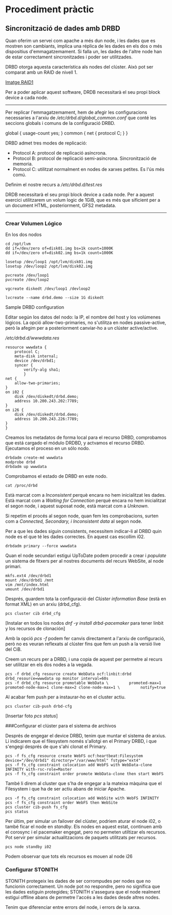 # Procediment pràctic

## Sincronització de dades amb DRBD

Quan oferim un servei com apache a més dun node, i les dades que es mostren son cambiants, implica una réplica de les dades en els dos o més dispositius d'emmagatzemament. 
Si falla un, les dades de l'altre node han de estar correctament sincronitzades i poder ser utilitzades.

DRBD otorga aquesta característica als nodes del clúster. Això pot ser comparat amb un RAID de nivell 1.

[Imatge RAID1](imatges/raid1.png)

Per a poder aplicar aquest software, DRDB necessitarà el seu propi block device a cada node.

***
Per replicar l'emmagatzemament, hem de afegir les configuracions necessaries a l'arxiu de */etc/drbd.d/global_common.conf* que conté les seccions globals i comuns de la configuració DRBD.

global {
 usage-count  yes;
}
common {
 net {
  protocol C;
 }
}

DRBD admet tres modes de replicació:
- Protocol A: protocol de replicació asíncrona.
- Protocol B: protocol de replicació semi-asíncrona. Sincronització de memoria.
- Protocol C: utilitzat normalment en nodes de xarxes petites. Es l'ús més comú.

Definim el nostre recurs a */etc/drbd.d/test.res*

DRDB necessitarà el seu propi block device a cada node. Per a aquest exercici utilitzarem un volum logic de 1GiB, que es més que sificient per a un document HTML,  posteriorment, GFS2 metadata.
***

### Crear Volumen Lógico

En los dos nodos
```
cd /opt/lvm
dd if=/dev/zero of=disk01.img bs=1k count=1000K
dd if=/dev/zero of=disk02.img bs=1k count=1000K

losetup /dev/loop1 /opt/lvm/disk01.img
losetup /dev/loop2 /opt/lvm/disk02.img

pvcreate /dev/loop1
pvcreate /dev/loop2

vgcreate diskedt /dev/loop1 /devloop2 

lvcreate --name drbd.demo --size 1G diskedt
```

Sample DRBD configuration

Editar según los datos del nodo: la IP, el nombre del host y los volúmenes lógicos.
La opció allow-two-primaries, no s'utilitza en nodes passive-active, però la afegim per a posteriorment canviar-ho a un clúster active/active.

*/etc/drbd.d/wwwdata.res*
```
resource wwwdata {
	protocol C;
	meta-disk internal;
	device /dev/drbd1;
	syncer {
		verify-alg sha1;
		}
net {
	allow-two-primaries;
}
on i02 {
	disk /dev/diskedt/drbd.demo;
	address 10.200.243.202:7789;
}
on i26 {
	disk /dev/diskedt/drbd.demo;
	address 10.200.243.226:7789;
}
}
```

Creamos los metadatos de forma local para el recurso DRBD, comprobamos que está cargado el módulo DRDBD, y actvamos el recurso DRBD. Ejecutamos el proceso en un sólo nodo.
```
drbdadm create-md wwwdata
modprobe drbd
drbdadm up wwwdata
```

Comprobamos el estado de DRBD en este nodo.
```
cat /proc/drbd
```
Està marcat com a *Inconsistent* perquè encara no hem inicialitzat les dades.
Està marcat com a *Waiting for Connection* perquè encara no hem inicialitzat el segon node, i aquest suposat node, està marcat com a *Unknown*.


Si repetim el procés al segon node, quan fem les comprobacions, surten com a *Connected, Secondary, i Inconsistent data* al segon node.

Per a que les dades siguin consistents, necessitem indicar-li al DRBD quin node es el que té les dades correctes. En aquest cas escollim i02.

```
drbdadm primary --force wwwdata
```

Quan el node secundari estigui UpToDate podem procedir a crear i *populate* un sistema de fitxers per al nostres documents del recurs WebSite, al node primari.

```
mkfs.ext4 /dev/drbd1
mount /dev/drbd1 /mnt
vim /mnt/index.html
umount /dev/drbd1
```

Després, guardem tota la configuració del *Clúster information Base* (està en format XML) en un arxiu (drbd_cfg).
```
pcs cluster cib drbd_cfg
```

[Instalar en todos los nodos *dnf -y install drbd-pacemaker* para tener linbit y los recursos de clonación]

Amb la opció *pcs -f* podem fer canvis directament a l'arxiu de configuració, però no es veuran reflexats al clúster fins que fem un push a la versió live del CiB.

Creem un recurs per a DRBD, i una copia de aquest per permetre al recurs ser utilitzar en els dos nodes a la vegada.
```
pcs -f drbd_cfg resource create WebData ocf:linbit:drbd drbd_resource=wwwdata op monitor interval=60s
pcs -f drbd_cfg resource promotable WebData \         promoted-max=1 promoted-node-max=1 clone-max=2 clone-node-max=1 \         notify=true
```

Al acabar fem push per a instaurar-ho en el cluster actiu.
```
pcs cluster cib-push drbd-cfg
```

[Insertar foto *pcs status*]

###Configurar el clúster para el sistema de archivos

Després de engegar el device DRBD, tenim que muntar el sistema de arxius. Li indicarem que el filesystem només s'allotgi en el Primary DRBD, i que s'engegi després de que s'ahi clonat el Primary.

```
pcs -f fs_cfg resource create WebFS ocf:heartbeat:Filesystem device="/dev/drbd1" directory="/var/www/html" fstype="ext4"
pcs -f fs_cfg constraint colocation add WebFS with WebData-clone INFINITY with-rsc-role=Master
pcs -f fs_cfg constraint order promote WebData-clone then start WebFS
```

També li direm al cluster que s'ha de engegar a la mateixa màquina que el Filesystem i que ha de ser actiu abans de iniciar Apache.

```
pcs -f fs_cfg constraint colocation add WebSite with WebFS INFINITY
pcs -f fs_cfg constraint order WebFS then WebSite
pcs cluster cib-push fs_cfg
pcs status
```

Per últim, per simular un failover del clúster, podriem aturar el node i02, o també ficar el node en *standby*. Els nodes en aquest estat, continuen amb el corosync i el pacemaker engegat, pero no permeten utiltizar els recursos. Pot servir per simular actualitzacions de paquets utilitzats per recursos.

```
pcs node standby i02
```

Podem observar que tots els recursos es mouen al node i26


### Configurar STONITH
STONITH protegeix les dades de ser corrompudes per nodes que no funcionin correctament. Un node pot no respondre, pero no significa que les dades estiguin protegides; STONITH s'assegura que el node realment estigui offline abans de permetre l'accés a les dades desde altres nodes.

Tenim que diferenciar entre errors del node, i errors de la xarxa. 


